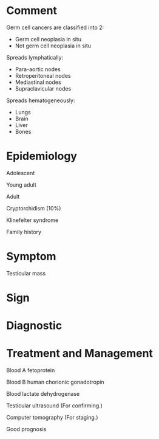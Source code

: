 # Comment

Germ cell cancers are classified into 2:

- Germ cell neoplasia in situ
- Not germ cell neoplasia in situ

Spreads lymphatically:

- Para-aortic nodes
- Retroperitoneal nodes
- Mediastinal nodes
- Supraclavicular nodes

Spreads hematogeneously:

- Lungs
- Brain
- Liver
- Bones

# Epidemiology

Adolescent

Young adult

Adult

Cryptorchidism
(10%)

Klinefelter syndrome

Family history

# Symptom

Testicular mass

# Sign

# Diagnostic

# Treatment and Management

Blood A fetoprotein

Blood B human chorionic gonadotropin

Blood lactate dehydrogenase

Testicular ultrasound
(For confirming.)

Computer tomography
(For staging.)

Good prognosis
